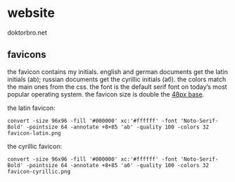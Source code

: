 # website

doktorbro.net

## favicons

the favicon contains my initials. english and german documents get the latin initials (ab); russian documents get the cyrillic initials (аб). the colors match the main ones from the css. the font is the default serif font on today’s most popular operating system. the favicon size is double the [48px base][1].

the latin favicon:

    convert -size 96x96 -fill '#000000' xc:'#ffffff' -font 'Noto-Serif-Bold' -pointsize 64 -annotate +8+85 'ab' -quality 100 -colors 32 favicon-latin.png

the cyrillic favicon:

    convert -size 96x96 -fill '#000000' xc:'#ffffff' -font 'Noto-Serif-Bold' -pointsize 64 -annotate +8+85 'аб' -quality 100 -colors 32 favicon-cyrillic.png

[1]: https://developers.google.com/web/fundamentals/design-and-ux/browser-customization/

